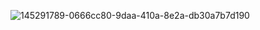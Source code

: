![145291789-0666cc80-9daa-410a-8e2a-db30a7b7d190](https://user-images.githubusercontent.com/52332960/191727200-ec177509-d215-4ff5-aff3-3ac16e877e46.gif)
